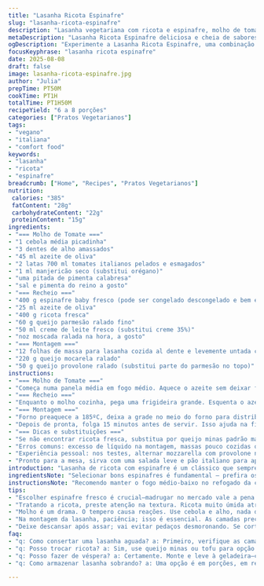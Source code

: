 ```yaml
---
title: "Lasanha Ricota Espinafre"
slug: "lasanha-ricota-espinafre"
description: "Lasanha vegetariana com ricota e espinafre, molho de tomate com manjericão no lugar do orégano e toque de pimenta calabresa. Combinação de queijos mocarela e provolone para textura e sabor, além de creme de leite fresco substituindo a nata tradicional. Preparação em três etapas principais: molho, recheio e montagem, com tempos adaptados para melhor controle da umidade e textura final da lasanha."
metaDescription: "Lasanha Ricota Espinafre deliciosa e cheia de sabores, mistura perfeita entre cremosidade e frescor, ideal para um almoço especial em família"
ogDescription: "Experimente a Lasanha Ricota Espinafre, uma combinação irresistível de sabores que traz um toque especial ao seu almoço ou jantar em família"
focusKeyphrase: "lasanha ricota espinafre"
date: 2025-08-08
draft: false
image: lasanha-ricota-espinafre.jpg
author: "Julia"
prepTime: PT50M
cookTime: PT1H
totalTime: PT1H50M
recipeYield: "6 a 8 porções"
categories: ["Pratos Vegetarianos"]
tags:
- "vegano"
- "italiana"
- "comfort food"
keywords:
- "lasanha"
- "ricota"
- "espinafre"
breadcrumb: ["Home", "Recipes", "Pratos Vegetarianos"]
nutrition: 
 calories: "385"
 fatContent: "28g"
 carbohydrateContent: "22g"
 proteinContent: "15g"
ingredients:
- "=== Molho de Tomate ==="
- "1 cebola média picadinha"
- "3 dentes de alho amassados"
- "45 ml azeite de oliva"
- "2 latas 700 ml tomates italianos pelados e esmagados"
- "1 ml manjericão seco (substitui orégano)"
- "uma pitada de pimenta calabresa"
- "sal e pimenta do reino a gosto"
- "=== Recheio ==="
- "400 g espinafre baby fresco (pode ser congelado descongelado e bem espremido)"
- "25 ml azeite de oliva"
- "400 g ricota fresca"
- "60 g queijo parmesão ralado fino"
- "50 ml creme de leite fresco (substitui creme 35%)"
- "noz moscada ralada na hora, a gosto"
- "=== Montagem ==="
- "12 folhas de massa para lasanha cozida al dente e levemente untada com azeite"
- "220 g queijo mocarela ralado"
- "50 g queijo provolone ralado (substitui parte do parmesão no topo)"
instructions:
- "=== Molho de Tomate ==="
- "Começa numa panela média em fogo médio. Aquece o azeite sem deixar fumar. Joga cebola e alho. Refoga devagar, uns 6 minutos, sem deixar dourar demais; só amolecer e perfumar. O cheiro vai mostrando que tá no ponto. Agora entra o tomate, com manjericão e a pimenta calabresa. Sobe fervura, depois abaixa, deixa o molho borbulhar suave uns 20 minutos - reduza um pouco o tempo original porque as latas menores e o manjericão soltam outro aroma. Sal e pimenta ajustados só no final. Dá pra perceber que o molho está pronto quando engrossa um pouco e a cor fica vibrante."
- "=== Recheio ==="
- "Enquanto o molho cozinha, pega uma frigideira grande. Esquenta o azeite, joga os espinafres e uma pitada de sal, mexe rápido por uns 3 minutos até murchar mas não virar uma papa. O líquido vai sair, escorra bem numa peneira e aperte com as costas da colher pra tirar o excesso. Deixa amornar antes de picar grosseiramente — esse cuidado evita um recheio aguado. Numa tigela, mistura o espinafre, ricota, parmesão, o creme de leite fresco e uma pitada generosa de noz moscada. Ajusta o sal, prova agora. Se sentir faltando cremosidade, dá mais creme, mas com cuidado pra não ficar líquido demais."
- "=== Montagem ==="
- "Forno preaquece a 185ºC, deixa a grade no meio do forno para distribuir o calor de forma homogênea. No refratário (33x23 cm), espalha uma camada fina (cerca de 200 ml) do molho no fundo para não grudar. Coloca uma camada de massa das folhas – se vier grudando, separa com cuidado e já monta rápido para não secar. Alterna: espalha 300 ml de molho sobre a massa, salpica 20 g de mocarela e 20 ml de parmesão ralado por cima, outra camada de massa e logo metade do recheio de ricota com espinafre. Repete camada de molho, queijos e espinafre. Finaliza colocando uma última camada de massa, o restante do molho e termina com o restante da mocarela e o provolone para gratinar. Pra evitar ressecamento, cubra com papel alumínio nos primeiros 30 minutos, depois tira para dourar bem o topo. Bota no forno a 170ºC uns 40 minutos, vê pela cor dourada e borbulhas nas beiradas do molho. Se quiser crosta, liga o grill do forno por 3-5 minutos, mas fica de olho porque queima rápido."
- "Depois de pronta, folga 15 minutos antes de servir. Isso ajuda na firmeza do recheio e evita que a lasanha se desfaça na hora de cortar."
- "=== Dicas e substituições ==="
- "Se não encontrar ricota fresca, substitua por queijo minas padrão macio e esfarelado, ajuste o creme para compensar a umidade. No lugar do espinafre, use couve manteiga bem picada, cozida e espremida. Para molho, o manjericão fresco picado na hora depois do cozimento traz frescor, se quiser sair do tomate, uma base de molho branco com noz-moscada vai bem também. Atenção ao sal durante o cozimento do espinafre; ele reduz muito e libera água, cuidado para não deixar o recheio aguado e acabar pesando a massa."
- "Erros comuns: excesso de líquido na montagem, massas pouco cozidas ou excesso de queijo no topo sem suficiente molho levam a lasanha pesada e difícil de cortar. Misturar os queijos melhora a fusão e garante textura cremosa, não empapada."
- "Experiência pessoal: nos testes, alternar mozzarella com provolone no topo deu um toque mais robusto, menos doce, mais interessante para contraste com a delicadeza da ricota e o leve sabor do espinafre."
- "Pronto para a mesa, sirva com uma salada leve e pão italiano para aproveitar o molho até a última gota."
introduction: "Lasanha de ricota com espinafre é um clássico que sempre testa nossa paciência e atenção. Aliás, cada vez que faço, aprendo algo novo – seja no molho que pede um tempo e temperatura certas para não ficar ácido, ou no recheio que pede um equilíbrio entre cremosidade e textura para não virar baba. Mudanças simples como trocar o orégano pelo manjericão ou adicionar um pouco de pimenta calabresa dão uma cara diferente, mais próxima do que a gente sente nos restaurantes mais tradicionais de São Paulo. O segredo está em respeitar o tempo do molho e saber conduzir o espinafre pra não exagerar no líquido, porque ninguém quer lasanha mole demais, certo? E o toque do provolone na cobertura? Ah, isso faz toda a diferença na crocância e sabor. É uma dança de sabores e texturas, pra quem gosta de cozinha com alma e prática."
ingredientsNote: "Selecionar bons espinafres é fundamental – prefira os frescos e jovens, palavras do tempo e temperatura pra não passar do ponto e perder nutrientes. Ricota fresca pode variar bastante, vale testar a textura antes de usar, às vezes fica muito úmida e anda melhor escorrer um pouco. Quanto aos queijos, usar mistura entre mozarela e provolone é a minha versão energética para uma lasanha muito mais saborosa, porque o provolone tem personalidade que o parmesão não entrega sozinho. A massa pode ser pré-cozida pra ganhar tempo, mas molho e recheio precisam estar bem equilibrados para evitar excesso de umidade e manter a estrutura. O crème de leite fresco substitui o tradicional 35% porque dá uma textura mais aveludada e um sabor levemente adocicado que a gente nota no resultado final."
instructionsNote: "Recomendo manter o fogo médio-baixo no refogado da cebola para não queimar o alho, o cheiro é um bom indicador do ponto. Quanto ao molho, ouvir o som das borbulhas ajuda a regular a fervura, um vigoroso ruído indica que a temperatura está alta demais. Na parte dos espinafres, cuidado para não cozinhar demais – basta murchar e escorrer rápido que a textura fica perfeita, apertar bem com as costas da colher separa o líquido e evita o risco de massa encharcada. Na montagem, distribuir os queijos em camadas menores ajuda na fusão e evita concentração em um ponto só. Tenha paciência para assar – 40 minutos com cobertura protegida, depois liberar para dourar, é tempo suficiente para fundir sabores e deixar a massa macia sem desmanchar. O descanso pós-forno garantirá cortes mais limpos e apresentação impecável."
tips:
- "Escolher espinafre fresco é crucial—madrugar no mercado vale a pena. Visualize as folhas verdes e crocantes; não pegue as murchas. Congelados podem funcionar, mas prefira o fresco. A secagem é chave, não deixe água no espinafre. Ao escoar, pressione bem. Isso controla o líquido."
- "Tratando a ricota, preste atenção na textura. Ricota muito úmida atrapalha. Coloque em um pano de prato limpo, deixe escorrer um pouco. Ajuste o creme de leite para não ficar aguado—o equilíbrio é fundamental. O sabor pode ser leve mas o resultado precisa ser firme."
- "Molho é um drama. O tempero causa reações. Use cebola e alho, nada de dourar demais. O cheiro deve ser suave, aromático. Depois, o tomate entra. Fique de olho no tempo. Reduce bem mas sem deixar ácido. A pimenta calabresa vai no último instante. Prove sempre até ajustar o sal."
- "Na montagem da lasanha, paciência; isso é essencial. As camadas precisam ser uniformes. Se a massa gruda, separe delicadamente. Alternar entre o molho e o recheio controla a umidade. Não sobrecarregue de queijo! Misture tipos de queijos para textura. Provolone ajuda na crocância."
- "Deixe descansar após assar; vai evitar pedaços desmoronando. Se cortar enquanto quente, é um desastre. A apresentação vale a pena. Assim, a lasanha se firma. A crocância em cima e suavidade dentro— um aspecto irresistível que vai valorizar o prato."
faq:
- "q: Como consertar uma lasanha aguada? a: Primeiro, verifique as camadas. Separe com muita calma. Secar o espinafre e usar menos molho são opções. Se já estiver assada, deixe no forno aberto por mais tempo; isso ajuda."
- "q: Posso trocar ricota? a: Sim, use queijo minas ou tofu para opção vegana. Textura muda, mas dá certo. Ajuste a umidade—você vai perceber a diferença. Creminho com isso é ótimo também, bem espesso."
- "q: Posso fazer de véspera? a: Certamente. Monte e leve à geladeira—cuidado com a temperatura. Quando for assar, aumente o tempo. A umidade precisa sair. Pronto é uma boa ideia, mas pode ser um desafio para aquecer sem ressecar."
- "q: Como armazenar lasanha sobrando? a: Uma opção é em porções, em recipientes com tampa. Leve ao congelador—passagem tempo é diferente. Pode durar até três meses. Lembre-se de etiquetar com a data. Na hora de comer, aquecer lentamente para não perder o sabor."

---
```


